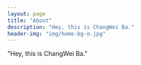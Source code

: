 ```yaml
---
layout: page
title: "About"
description: "Hey, this is ChangWei Ba."
header-img: "img/home-bg-o.jpg"
---
```

"Hey, this is ChangWei Ba." 